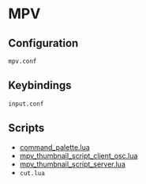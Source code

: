 # MPV

## Configuration

`mpv.conf`

## Keybindings

`input.conf`

## Scripts

- [command_palette.lua](https://github.com/stax76/mpv-scripts#command_palette)
- [mpv_thumbnail_script_client_osc.lua](https://github.com/TheAMM/mpv_thumbnail_script)
- [mpv_thumbnail_script_server.lua](https://github.com/TheAMM/mpv_thumbnail_script)
- `cut.lua`

